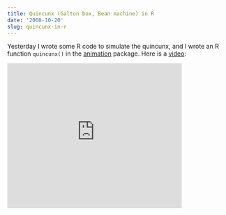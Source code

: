 ```yaml
---
title: Quincunx (Galton box, Bean machine) in R
date: '2008-10-20'
slug: quincunx-in-r
---
```


Yesterday I wrote some R code to simulate the quincunx, and I wrote an R function `quincunx()` in the [animation](http://cran.r-project.org/package=animation) package. Here is a [video](http://vimeo.com/2013914):

<iframe src="http://player.vimeo.com/video/2013914?title=0&amp;byline=0&amp;portrait=0" width="400" height="333" frameborder="0" webkitAllowFullScreen mozallowfullscreen allowFullScreen></iframe>

